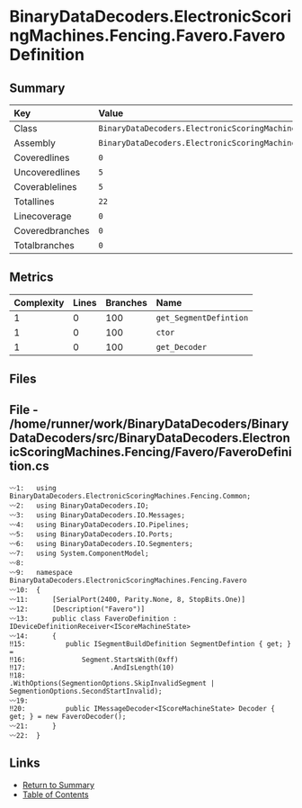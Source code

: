 ﻿# BinaryDataDecoders.ElectronicScoringMachines.Fencing.Favero.FaveroDefinition

## Summary

| Key             | Value                                                                          |
| :-------------- | :----------------------------------------------------------------------------- |
| Class           | `BinaryDataDecoders.ElectronicScoringMachines.Fencing.Favero.FaveroDefinition` |
| Assembly        | `BinaryDataDecoders.ElectronicScoringMachines.Fencing`                         |
| Coveredlines    | `0`                                                                            |
| Uncoveredlines  | `5`                                                                            |
| Coverablelines  | `5`                                                                            |
| Totallines      | `22`                                                                           |
| Linecoverage    | `0`                                                                            |
| Coveredbranches | `0`                                                                            |
| Totalbranches   | `0`                                                                            |

## Metrics

| Complexity | Lines | Branches | Name                   |
| :--------- | :---- | :------- | :--------------------- |
| 1          | 0     | 100      | `get_SegmentDefintion` |
| 1          | 0     | 100      | `ctor`                 |
| 1          | 0     | 100      | `get_Decoder`          |

## Files

## File - /home/runner/work/BinaryDataDecoders/BinaryDataDecoders/src/BinaryDataDecoders.ElectronicScoringMachines.Fencing/Favero/FaveroDefinition.cs

```CSharp
〰1:   using BinaryDataDecoders.ElectronicScoringMachines.Fencing.Common;
〰2:   using BinaryDataDecoders.IO;
〰3:   using BinaryDataDecoders.IO.Messages;
〰4:   using BinaryDataDecoders.IO.Pipelines;
〰5:   using BinaryDataDecoders.IO.Ports;
〰6:   using BinaryDataDecoders.IO.Segmenters;
〰7:   using System.ComponentModel;
〰8:   
〰9:   namespace BinaryDataDecoders.ElectronicScoringMachines.Fencing.Favero
〰10:  {
〰11:      [SerialPort(2400, Parity.None, 8, StopBits.One)]
〰12:      [Description("Favero")]
〰13:      public class FaveroDefinition : IDeviceDefinitionReceiver<IScoreMachineState>
〰14:      {
‼15:          public ISegmentBuildDefinition SegmentDefintion { get; } =
‼16:              Segment.StartsWith(0xff)
‼17:                     .AndIsLength(10)
‼18:                     .WithOptions(SegmentionOptions.SkipInvalidSegment | SegmentionOptions.SecondStartInvalid);
〰19:  
‼20:          public IMessageDecoder<IScoreMachineState> Decoder { get; } = new FaveroDecoder();
〰21:      }
〰22:  }
```

## Links

* [Return to Summary](Summary.md)
* [Table of Contents](../TOC.md)

